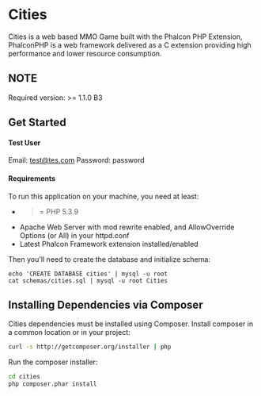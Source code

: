 Cities
======

Cities is a web based MMO Game built with the Phalcon PHP Extension, PhalconPHP is a web framework delivered as a C extension providing high performance and lower resource consumption.


NOTE
----

Required version: >= 1.1.0 B3

Get Started
-----------

#### Test User

Email: test@tes.com
Password: password

#### Requirements

To run this application on your machine, you need at least:

* >= PHP 5.3.9
* Apache Web Server with mod rewrite enabled, and AllowOverride Options (or All) in your httpd.conf
* Latest Phalcon Framework extension installed/enabled

Then you'll need to create the database and initialize schema:

    echo 'CREATE DATABASE cities' | mysql -u root
    cat schemas/cities.sql | mysql -u root Cities

Installing Dependencies via Composer
------------------------------------
Cities dependencies must be installed using Composer. Install composer in a common location or in your project:

```bash
curl -s http://getcomposer.org/installer | php
```

Run the composer installer:

```bash
cd cities
php composer.phar install
```
